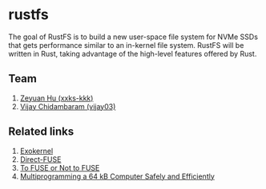 # rustfs
The goal of RustFS is to build a new user-space file system for NVMe SSDs that gets performance similar to an in-kernel file system. 
RustFS will be written in Rust, taking advantage of the high-level features offered by Rust. 

## Team 
1. [Zeyuan Hu (xxks-kkk)](http://github.com/xxks-kkk)
2. [Vijay Chidambaram (vijay03)](https://github.com/vijay03)

## Related links
1. [Exokernel](https://pdos.csail.mit.edu/6.828/2008/readings/engler95exokernel.pdf)
2. [Direct-FUSE](https://www.osti.gov/servlets/purl/1458703)
3. [To FUSE or Not to FUSE](http://www.fsl.cs.stonybrook.edu/docs/fuse/fuse-performance-fast17.pdf)
4. [Multiprogramming a 64 kB Computer Safely and Efficiently](https://sing.stanford.edu/site/publications/levy17-tock.pdf)
